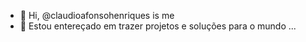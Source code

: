 - 👋 Hi, @claudioafonsohenriques is me
- 👀 Estou entereçado em trazer projetos e soluções para o mundo ...
<!---
claudioafonsohenriques/claudioafonsohenriques is a ✨ special ✨ repository because its `README.md` (this file) appears on your GitHub profile.
You can click the Preview link to take a look at your changes.
--->
